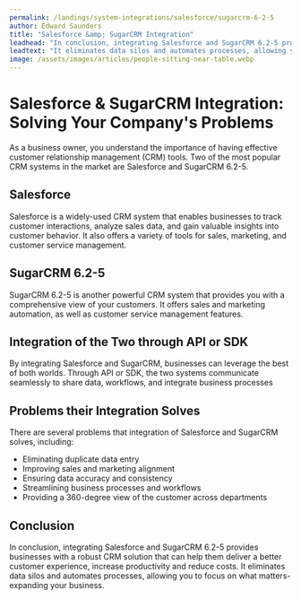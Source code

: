 ```yaml
---
permalink: /landings/system-integrations/salesforce/sugarcrm-6-2-5
author: Edward Saunders
title: "Salesforce &amp; SugarCRM Integration"
leadhead: "In conclusion, integrating Salesforce and SugarCRM 6.2-5 provides businesses with a robust CRM solution that can help them deliver a better customer experience, increase productivity and reduce costs"
leadtext: "It eliminates data silos and automates processes, allowing you to focus on what matters- expanding your business."
image: /assets/images/articles/people-sitting-near-table.webp
---
```

<div class="arttext">	<h1>Salesforce &amp; SugarCRM Integration: Solving Your Company's Problems</h1>
	<p>As a business owner, you understand the importance of having effective customer relationship management (CRM) tools. Two of the most popular CRM systems in the market are Salesforce and SugarCRM 6.2-5. </p>
	<h2>Salesforce</h2>
	<p>Salesforce is a widely-used CRM system that enables businesses to track customer interactions, analyze sales data, and gain valuable insights into customer behavior. It also offers a variety of tools for sales, marketing, and customer service management.</p>
	<h2>SugarCRM 6.2-5</h2>
	<p>SugarCRM 6.2-5 is another powerful CRM system that provides you with a comprehensive view of your customers. It offers sales and marketing automation, as well as customer service management features. </p>
	<h2>Integration of the Two through API or SDK</h2>
	<p>By integrating Salesforce and SugarCRM, businesses can leverage the best of both worlds. Through API or SDK, the two systems communicate seamlessly to share data, workflows, and integrate business processes</p>
	<h2>Problems their Integration Solves</h2>
	<p>There are several problems that integration of Salesforce and SugarCRM solves, including:</p>
	<ul>
		<li>Eliminating duplicate data entry</li>
		<li>Improving sales and marketing alignment</li>
		<li>Ensuring data accuracy and consistency</li>
		<li>Streamlining business processes and workflows</li>
		<li>Providing a 360-degree view of the customer across departments</li>
	</ul>
	<h2>Conclusion</h2>
	<p>In conclusion, integrating Salesforce and SugarCRM 6.2-5 provides businesses with a robust CRM solution that can help them deliver a better customer experience, increase productivity and reduce costs. It eliminates data silos and automates processes, allowing you to focus on what matters- expanding your business.</p>

</div>